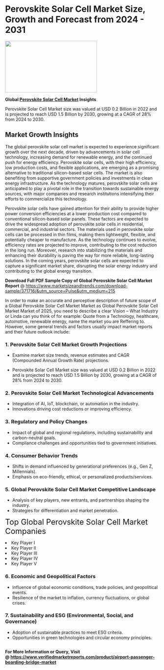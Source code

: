 <H1>Perovskite Solar Cell Market Size, Growth and Forecast from 2024 - 2031</H1><img class="aligncenter size-medium wp-image-584254" src="https://thirdeyenews.in/wp-content/uploads/2024/09/Global-Market-Research-300x168.jpeg" alt="" width="300" height="168" /><p><strong>Global&nbsp;<a href="https://www.marketsizeandtrends.com/download-sample/371716/&amp;utm_source=Pulse&amp;utm_medium=215">Perovskite Solar Cell Market</a> Insights</strong></p><p>Perovskite Solar Cell Market size was valued at USD 0.2 Billion in 2022 and is projected to reach USD 1.5 Billion by 2030, growing at a CAGR of 28% from 2024 to 2030.</p><p><h2>Market Growth Insights</h2> <p>The global perovskite solar cell market is expected to experience significant growth over the next decade, driven by advancements in solar cell technology, increasing demand for renewable energy, and the continued push for energy efficiency. Perovskite solar cells, with their high efficiency, low production costs, and flexible applications, are emerging as a promising alternative to traditional silicon-based solar cells. The market is also benefiting from supportive government policies and investments in clean energy infrastructure. As the technology matures, perovskite solar cells are anticipated to play a pivotal role in the transition towards sustainable energy sources, with major companies and research institutions intensifying their efforts to commercialize this technology. </p> <p>Perovskite solar cells have gained attention for their ability to provide higher power conversion efficiencies at a lower production cost compared to conventional silicon-based solar panels. These factors are expected to drive the widespread adoption of perovskite solar cells in residential, commercial, and industrial sectors. The materials used in perovskite solar cells can be processed in thin films, making them lightweight, flexible, and potentially cheaper to manufacture. As the technology continues to evolve, efficiency rates are projected to improve, contributing to the cost reduction in the long run. Moreover, research into stabilizing the materials and enhancing their durability is paving the way for more reliable, long-lasting solutions. In the coming years, perovskite solar cells are expected to capture a significant market share, disrupting the solar energy industry and contributing to the global energy transition. </p><p><span class=""><strong>Download Full PDF Sample Copy of Global Perovskite Solar Cell Market Report</strong> @ <a href="https://www.marketsizeandtrends.com/download-sample/371716/&amp;utm_source=Pulse&amp;utm_medium=215" target="_blank">https://www.marketsizeandtrends.com/download-sample/371716/&amp;utm_source=Pulse&amp;utm_medium=215</a></span></p><p>In order to make an accurate and perceptive description of future scope of a Global&nbsp;Perovskite Solar Cell Market Market as Global&nbsp;Perovskite Solar Cell Market Market of 2025, you need to describe a clear Vision &ndash; What Industry or Linda can you think of for example: Quote from a Technology, healthcare, automotive, renewable energy, name the market you are Reffering to. However, some general trends and factors usually impact market reports and their future outlook include:</p><h3>1.&nbsp;<strong>Perovskite Solar Cell Market Growth Projections</strong></h3><ul><li>Examine market size trends, revenue estimates and CAGR (Compounded Annual Growth Rate) projections.</li><li><p>Perovskite Solar Cell Market size was valued at USD 0.2 Billion in 2022 and is projected to reach USD 1.5 Billion by 2030, growing at a CAGR of 28% from 2024 to 2030.</p></li></ul><h3>2.&nbsp;<strong>Perovskite Solar Cell Market Technological Advancements</strong></h3><ul><li>Integration of AI, IoT, blockchain, or automation in the industry.</li><li>Innovations driving cost reductions or improving efficiency.</li></ul><h3>3.&nbsp;<strong>Regulatory and Policy Changes</strong></h3><ul><li>Impact of global and regional regulations, including sustainability and carbon-neutral goals.</li><li>Compliance challenges and opportunities tied to government initiatives.</li></ul><h3>4.&nbsp;<strong>Consumer Behavior Trends</strong></h3><ul><li>Shifts in demand influenced by generational preferences (e.g., Gen Z, Millennials).</li><li>Emphasis on eco-friendly, ethical, or personalized products/services.</li></ul><h3>5.&nbsp;<strong>Global Perovskite Solar Cell Market Competitive Landscape</strong></h3><ul><li>Analysis of key players, new entrants, and partnerships shaping the industry.</li><li>Strategies for differentiation and market penetration.</li></ul><p data-pm-slice="1 1 []"><span style="color: inherit; font-family: inherit; font-size: 25px;">Top Global Perovskite Solar Cell Market Companies</span></p><div class="" data-test-id=""><p><li>Key Player I</li><li> Key Player II</li><li> Key Player III</li><li> Key Player IV</li><li> Key Player V</li></p></div><h3>6.&nbsp;<strong>Economic and Geopolitical Factors</strong></h3><ul><li>Influence of global economic conditions, trade policies, and geopolitical events.</li><li>Resilience of the market to inflation, currency fluctuations, or global crises.</li></ul><h3>7.&nbsp;<strong>Sustainability and ESG (Environmental, Social, and Governance)</strong></h3><ul><li>Adoption of sustainable practices to meet ESG criteria.</li><li>Opportunities in green technologies and circular economy principles.</li></ul><h2><strong style="font-size: 14px;">For More Information or Query, Visit @&nbsp;</strong><a style="background-color: #ffffff; font-size: 14px;" href="https://www.marketsizeandtrends.com/report/perovskite-solar-cell-market/" target="_blank">https://www.verifiedmarketreports.com/product/airport-passenger-boarding-bridge-market</a></h2>
